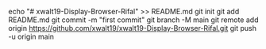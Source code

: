 echo "# xwalt19-Display-Browser-Rifal" >> README.md
git init
git add README.md
git commit -m "first commit"
git branch -M main
git remote add origin https://github.com/xwalt19/xwalt19-Display-Browser-Rifal.git
git push -u origin main